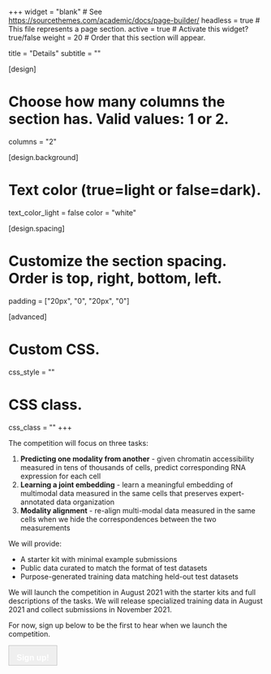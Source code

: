 +++
widget = "blank"  # See https://sourcethemes.com/academic/docs/page-builder/
headless = true  # This file represents a page section.
active = true  # Activate this widget? true/false
weight = 20  # Order that this section will appear.

title = "Details"
subtitle = ""

[design]
  # Choose how many columns the section has. Valid values: 1 or 2.
  columns = "2"

[design.background]
  # Text color (true=light or false=dark).
  text_color_light = false
  color = "white"

[design.spacing]
  # Customize the section spacing. Order is top, right, bottom, left.
  padding = ["20px", "0", "20px", "0"]

[advanced]
 # Custom CSS.
 css_style = ""

 # CSS class.
 css_class = ""
+++

The competition will focus on three tasks:
1. **Predicting one modality from another** - given chromatin accessibility measured in tens of thousands of cells, predict corresponding RNA expression for each cell
2. **Learning a joint embedding** - learn a meaningful embedding of multimodal data measured in the same cells that preserves expert-annotated data organization
3. **Modality alignment** - re-align multi-modal data measured in the same cells when we hide the correspondences between the two measurements

We will provide:
* A starter kit with minimal example submissions
* Public data curated to match the format of test datasets
* Purpose-generated training data matching held-out test datasets

We will launch the competition in August 2021 with the starter kits and full descriptions of the tasks. We will release specialized training data in August 2021 and collect submissions in November 2021.

For now, sign up below to be the first to hear when we launch the competition.

 <a href="https://docs.google.com/forms/d/e/1FAIpQLSe90Oky4-1b0HbdLsp5Yqo9juCd2mq-NlGHU9NHRW1ECok1xQ/viewform" target="blank"><button type="button" class="btn btn-primary" style="font-size: 1rem; border: 1px solid #c4c4c4; color:white; height: 40px; padding: 15px 15px;"><strong>Sign up!</strong></button></a>
